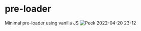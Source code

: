 # pre-loader
Minimal pre-loader using vanilla JS 
![Peek 2022-04-20 23-12](https://user-images.githubusercontent.com/58960887/164357851-d45670ea-9845-49d6-aa76-4eb3fc40a714.gif)
